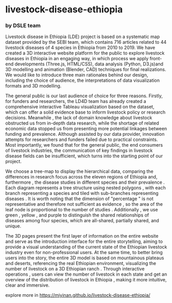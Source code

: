 # livestock-disease-ethiopia
### by DSLE team

Livestock disease in Ethiopia (LDE) project is based on a systematic map dataset provided by the SEBI team, which contains 716 articles related to 44 livestock diseases of 4 species in Ethiopia from 2010 to 2019. We have created a 3D interactive website platform for the public to explore livestock diseases in Ethiopia in an engaging way, in which process we apply front-end developments (Three.js, HTML/CSS), data analysis (Python, D3.js)and 3D modelling and animation (Blender, CAD) techniques for final realizations. We would like to introduce three main rationales behind our design, including the choice of audience, the interpretations of data visualization formats and 3D modelling.

The general public is our last audience of choice for three reasons. Firstly, for funders and researchers, the LD4D team has already created a comprehensive interactive Tableau visualization based on the dataset, which can offer a solid evidence base to inform livestock policy or research decisions. Meanwhile , the lack of domain knowledge about livestock obstructed us from in-depth data research, while the shortage of related economic data stopped us from presenting more potential linkages between funding and prevalence. Although assisted by our data provider, innovation attempts for researchers and funders failed due to practical constraints. Most importantly, we found that for the general public, the end consumers of livestock industries, the communication of key findings in livestock disease fields can be insufficient, which turns into the starting point of our project.

We choose a tree-map to display the hierarchical data, comparing the differences in research focus across the eleven regions of Ethiopia and, furthermore , the disease studies in different species and their prevalence . Each diagram represents a tree structure using nested polygons , with each branch representing a species and tiled with sub-branches representing diseases . It is worth noting that the dimension of "percentage " is not representative and therefore not sufficient as evidence , so the area of the leaf node is proportional to the number of studies . Additionally , we use green , yellow , and purple to distinguish the shared relationships of diseases among four species, which are all-shared, partially shared, and unique.

The 3D pages present the first layer of information on the entire website and serve as the introduction interface for the entire storytelling, aiming to provide a visual understanding of the current state of the Ethiopian livestock industry even for non-professional users. At the same time, to better bring users into the story, the entire 3D model is based on mountainous plateaus and deserts, referencing the real Ethiopian environment, visualizing the number of livestock on a 3D Ethiopian ranch . Through interactive operations , users can view the number of livestock in each state and get an overview of the distribution of livestock in Ethiopia , making it more intuitive, clear and immersive.

explore more in https://miyinan.github.io/livestock-disease-ethiopia/
